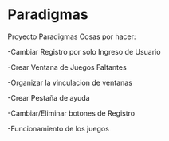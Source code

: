 Paradigmas
==========

Proyecto Paradigmas
Cosas por hacer:

-Cambiar Registro por solo Ingreso de Usuario

-Crear Ventana de Juegos Faltantes

-Organizar la vinculacion de ventanas

-Crear Pestaña de ayuda

-Cambiar/Eliminar botones de Registro

-Funcionamiento de los juegos

